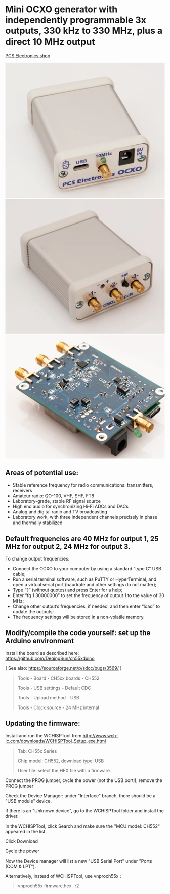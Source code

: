 # Mini OCXO generator with independently programmable 3x outputs, 330 kHz to 330 MHz, plus a direct 10 MHz output

[PCS Electronics shop](https://www.pcs-electronics.com/shop/rigexpert-products/other-reu-rigexpert-products/ocxo-3-channel-signal-generator-330khz-to-330mhz-2/)

![Image](/IMAGES/miniocxo-front.png)
![Image](/IMAGES/miniocxo-rear.png)
![Image](/IMAGES/miniocxo-pcb.png)

## Areas of potential use:
* Stable reference frequency for radio communications: transmitters, receivers
* Amateur radio: QO-100, VHF, SHF, FT8
* Laboratory-grade, stable RF signal source
* High end audio for synchronizing Hi-Fi ADCs and DACs
* Analog and digital radio and TV broadcasting
* Laboratory work, with three independent channels precisely in phase and thermally stabilized

## Default frequencies are 40 MHz for output 1, 25 MHz for output 2, 24 MHz for output 3.

To change output frequencies:

* Connect the OCXO to your computer by using a standard “type C” USB cable;
* Run a serial terminal software, such as PuTTY or HyperTerminal, and open a virtual serial port (baudrate and other settings do not matter);
* Type “?” (without quotes) and press Enter for a help;
* Enter “fq 1 30000000” to set the frequency of output 1 to the value of 30 MHz;
* Change other output’s frequencies, if needed, and then enter “load” to update the outputs;
* The frequency settings will be stored in a non-volatile memory.

## Modify/compile the code yourself: set up the Arduino environment

Install the board as described here: https://github.com/DeqingSun/ch55xduino

( See also: https://sourceforge.net/p/sdcc/bugs/3569/ )

>Tools - Board - CH5xx boards - CH552 
>
>Tools - USB settings - Default CDC 
>
>Tools - Upload method - USB 
>
>Tools - Clock source - 24 MHz internal 

## Updating the firmware:

Install and run the WCHISPTool from http://www.wch-ic.com/downloads/WCHISPTool_Setup_exe.html

>Tab: CH55x Series 
>
>Chip model: CH552, download type: USB 
>
>User file: select the HEX file with a firmware. 

Connect the PROG jumper, cycle the power (not the USB port!), remove the PROG jumper

Check the Device Manager: under "Interface" branch, there should be a "USB module" device.

If there is an "Unknown device", go to the WCHISPTool folder and install the driver.

In the WCHISPTool, click Search and make sure the "MCU model: CH552" appeared in the list.

Click Download

Cycle the power

Now the Device manager will list a new "USB Serial Port" under "Ports (COM & LPT").

Alternatively, instead of WCHISPTool, use vnproch55x :

>vnproch55x firmware.hex -r2

